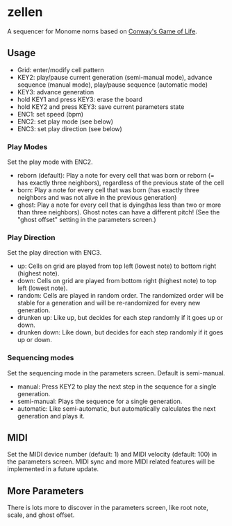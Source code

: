 # zellen

A sequencer for Monome norns based on [Conway's Game of Life](https://en.wikipedia.org/wiki/Conway%27s_Game_of_Life).

## Usage

* Grid: enter/modify cell pattern
* KEY2: play/pause current generation (semi-manual mode), advance sequence (manual mode), play/pause sequence (automatic mode)
* KEY3: advance generation
* hold KEY1 and press KEY3: erase the board
* hold KEY2 and press KEY3: save current parameters state
* ENC1: set speed (bpm)
* ENC2: set play mode (see below)
* ENC3: set play direction (see below)

### Play Modes

Set the play mode with ENC2.
* reborn (default): Play a note for every cell that was born or reborn (= has exactly three neighbors), regardless of the previous state of the cell
* born: Play a note for every cell that was born (has exactly three neighbors and was not alive in the previous generation)
* ghost: Play a note for every cell that is dying(has less than two or more than three neighbors). Ghost notes can have a different pitch! (See the "ghost offset" setting in the parameters screen.)

### Play Direction

Set the play direction with ENC3.
* up: Cells on grid are played from top left (lowest note) to bottom right (highest note).
* down: Cells on grid are played from bottom right (highest note) to top left (lowest note).
* random: Cells are played in random order. The randomized order will be stable for a generation and will be re-randomized for every new generation.
* drunken up: Like up, but decides for each step randomly if it goes up or down.
* drunken down: Like down, but decides for each step randomly if it goes up or down.

### Sequencing modes
Set the sequencing mode in the parameters screen. Default is semi-manual.
* manual: Press KEY2 to play the next step in the sequence for a single generation.
* semi-manual: Plays the sequence for a single generation.
* automatic: Like semi-automatic, but automatically calculates the next generation and plays it.

## MIDI
Set the MIDI device number (default: 1) and MIDI velocity (default: 100) in the parameters screen. MIDI sync and more MIDI related features will be implemented in a future update.

## More Parameters
There is lots more to discover in the parameters screen, like root note, scale, and ghost offset.
